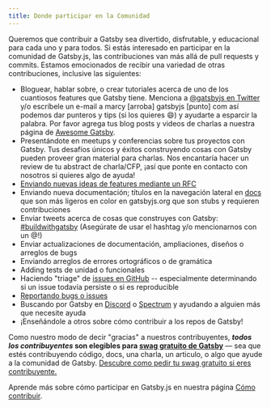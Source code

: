 ```yaml
---
title: Donde participar en la Comunidad
---
```


Queremos que contribuir a Gatsby sea divertido, disfrutable, y educacional para cada uno y para todos. Si estás interesado en participar en la comunidad de Gatsby.js, las contribuciones van más allá de pull requests y commits. Estamos emocionados de recibir una variedad de otras contribuciones, inclusive las siguientes:

- Bloguear, hablar sobre, o crear tutoriales acerca de uno de los cuantiosos features que Gatsby tiene. Menciona a [@gatsbyjs en Twitter](https://twitter.com/gatsbyjs) y/o escríbele un e-mail a marcy [arroba] gatsbyjs [punto] com  así podemos dar punteros y tips (si los quieres 😄) y ayudarte a esparcir la palabra. Por favor agrega tus blog posts y videos de charlas a nuestra página de [Awesome Gatsby](/docs/awesome-gatsby/).
- Presentándote en meetups y conferencias sobre tus proyectos con Gatsby. Tus desafíos únicos y éxitos construyendo cosas con Gatsby pueden proveer gran material para charlas. Nos encantaría hacer un review de tu abstract de charla/CFP, ¡así que ponte en contacto con nosotros si quieres algo de ayuda!
- [Enviando nuevas ideas de features mediante un RFC](/blog/2018-04-06-introducing-gatsby-rfc-process/)
- Enviando nueva documentación; títulos en la navegación lateral en [docs](/docs) que son más ligeros en color en gatsbyjs.org que son stubs y requieren contribuciones
- Enviar tweets acerca de cosas que construyes con Gatsby: [#buildwithgatsby](https://twitter.com/search?q=%23buildwithgatsby) (Asegúrate de usar el hashtag y/o mencionarnos con un @!)
- Enviar actualizaciones de documentación, ampliaciones, diseños o arreglos de bugs
- Enviando arreglos de errores ortográficos o de gramática
- Adding tests de unidad o funcionales
- Haciendo "triage" de [issues en GitHub](https://github.com/gatsbyjs/gatsby/issues) -- especialmente determinando si un issue todavía persiste o si es reproducible
- [Reportando bugs o issues](/contributing/how-to-file-an-issue/)
- Buscando por Gatsby en [Discord](https://gatsby.dev/discord) o [Spectrum](https://spectrum.chat/gatsby-js) y ayudando a alguien más que necesite ayuda
- ¡Enseñándole a otros sobre cómo contribuir a los repos de Gatsby!

Como nuestro modo de decir "gracias" a nuestros contribuyentes,  **_todos los contribuyentes_ son elegibles para [swag gratuito de Gatsby](/contributing/contributor-swag/)** — sea que estés contribuyendo código, docs, una charla, un articulo, o algo que ayude a la comunidad de Gatsby. [Descubre como pedir tu swag gratuito si eres contribuyente.](/contributing/contributor-swag/)

Aprende más sobre cómo participar en Gatsby.js en nuestra página [Cómo contribuir](/contributing/how-to-contribute/).
